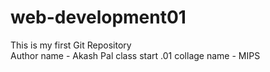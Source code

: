 # web-development01

This is my first Git Repository
<br>
Author name - Akash Pal
class start .01
collage name - MIPS
